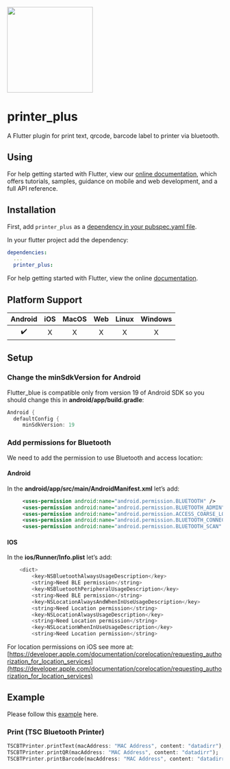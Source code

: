 [<img src="https://datadirr.com/datadirr.png" width="200" />](https://datadirr.com)


# printer_plus

A Flutter plugin for print text, qrcode, barcode label to printer via bluetooth.

## Using

For help getting started with Flutter, view our
[online documentation](https://pub.dev/documentation/printer_plus/latest), which offers tutorials,
samples, guidance on mobile and web development, and a full API reference.

## Installation

First, add `printer_plus` as a [dependency in your pubspec.yaml file](https://flutter.dev/docs/development/platform-integration/platform-channels).

In your flutter project add the dependency:

```yml
dependencies:
  ...
  printer_plus:
```

For help getting started with Flutter, view the online
[documentation](https://flutter.io/).


## Platform Support

| Android | iOS | MacOS | Web | Linux | Windows |
| :-----: | :-: | :---: | :-: | :---: | :-----: |
|   ✔️    | ️X  |  ️X   | ️X  |  ️X   |   ️X    |


## Setup
### Change the minSdkVersion for Android

Flutter_blue is compatible only from version 19 of Android SDK so you should change this in **android/app/build.gradle**:
```dart
Android {
  defaultConfig {
     minSdkVersion: 19
```
### Add permissions for Bluetooth
We need to add the permission to use Bluetooth and access location:

#### **Android**
In the **android/app/src/main/AndroidManifest.xml** let’s add:

```xml
	 <uses-permission android:name="android.permission.BLUETOOTH" />  
	 <uses-permission android:name="android.permission.BLUETOOTH_ADMIN" />  
	 <uses-permission android:name="android.permission.ACCESS_COARSE_LOCATION"/>
     <uses-permission android:name="android.permission.BLUETOOTH_CONNECT" />
     <uses-permission android:name="android.permission.BLUETOOTH_SCAN" />
```
#### **IOS**
In the **ios/Runner/Info.plist** let’s add:

```dart 
	<dict>  
	    <key>NSBluetoothAlwaysUsageDescription</key>  
	    <string>Need BLE permission</string>  
	    <key>NSBluetoothPeripheralUsageDescription</key>  
	    <string>Need BLE permission</string>  
	    <key>NSLocationAlwaysAndWhenInUseUsageDescription</key>  
	    <string>Need Location permission</string>  
	    <key>NSLocationAlwaysUsageDescription</key>  
	    <string>Need Location permission</string>  
	    <key>NSLocationWhenInUseUsageDescription</key>  
	    <string>Need Location permission</string>
```

For location permissions on iOS see more at: [https://developer.apple.com/documentation/corelocation/requesting_authorization_for_location_services](https://developer.apple.com/documentation/corelocation/requesting_authorization_for_location_services)


## Example

Please follow this [example](https://github.com/datadirr/printer_plus/tree/master/example) here.

### Print (TSC Bluetooth Printer)

```dart
TSCBTPrinter.printText(macAddress: "MAC Address", content: "datadirr");
TSCBTPrinter.printQR(macAddress: "MAC Address", content: "datadirr");
TSCBTPrinter.printBarcode(macAddress: "MAC Address", content: "datadirr");
```
